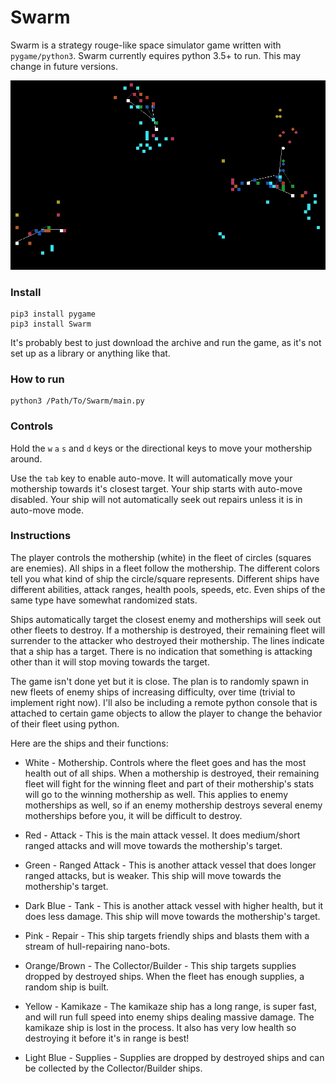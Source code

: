 # Swarm

Swarm is a strategy rouge-like space simulator game written with `pygame/python3`.  Swarm currently equires python 3.5+
to run.  This may change in future versions.

![](example_gameplay.gif)

### Install
    
    pip3 install pygame
    pip3 install Swarm

It's probably best to just download the archive and run the game, as it's not set up as a library or anything like that.

### How to run

    python3 /Path/To/Swarm/main.py

### Controls

Hold the `w` `a` `s` and `d` keys or the directional keys to move your mothership around.

Use the `tab` key to enable auto-move.  It will automatically move your mothership towards
it's closest target.  Your ship starts with auto-move disabled.  Your ship will not automatically
seek out repairs unless it is in auto-move mode.

### Instructions

The player controls the mothership (white) in the fleet of circles (squares are enemies).  All ships in a fleet follow the mothership.  The different colors tell you what kind of ship the circle/square represents.  Different ships have different abilities, attack ranges, health pools, speeds, etc.  Even ships of the same type have somewhat randomized stats.

Ships automatically target the closest enemy and motherships will seek out other fleets to destroy.  If a mothership is destroyed, their remaining fleet will surrender to the attacker who destroyed their mothership.  The lines indicate that a ship has a target.  There is no indication that something is attacking other than it will stop moving towards the target.

The game isn't done yet but it is close.  The plan is to randomly spawn in new fleets of enemy ships of increasing difficulty, over time (trivial to implement right now).  I'll also be including a remote python console that is attached to certain game objects to allow the player to change the behavior of their fleet using python.

Here are the ships and their functions:

* White - Mothership.  Controls where the fleet goes and has the most health out of all ships.  When a mothership is destroyed, their remaining fleet will fight for the winning fleet and part of their mothership's stats will go to the winning mothership as well.  This applies to enemy motherships as well, so if an enemy mothership destroys several enemy motherships before you, it will be difficult to destroy.

* Red - Attack - This is the main attack vessel.  It does medium/short ranged attacks and will move towards the mothership's target.

* Green - Ranged Attack - This is another attack vessel that does longer ranged attacks, but is weaker.  This ship will move towards the mothership's target.

* Dark Blue - Tank - This is another attack vessel with higher health, but it does less damage.  This ship will move towards the mothership's target.

* Pink - Repair - This ship targets friendly ships and blasts them with a stream of hull-repairing nano-bots.

* Orange/Brown - The Collector/Builder - This ship targets supplies dropped by destroyed ships.  When the fleet has enough supplies, a random ship is built.

* Yellow - Kamikaze - The kamikaze ship has a long range, is super fast, and will run full speed into enemy ships dealing massive damage.  The kamikaze ship is lost in the process.  It also has very low health so destroying it before it's in range is best!

* Light Blue - Supplies - Supplies are dropped by destroyed ships and can be collected by the Collector/Builder ships.


